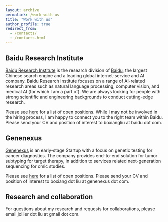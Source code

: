 ```yaml
---
layout: archive
permalink: /work-with-us
title: "Work with us"
author_profile: true
redirect_from: 
  - /contacts/
  - /contacts.html
---
```


Baidu Research Institute
----

[Baidu Research Institute](http://research.baidu.com/) is the research division of [Baidu](http://www.baidu.com/), the largest Chinese search engine and a leading global internet-service and AI company. Baidu Research Institute focuses on a range of AI-related research areas such as natural language processing, computer vision, and medical AI (for which I am a part of). We are always looking for people with strong scientific and engineering backgrounds to conduct cutting-edge research.

Please see [here](http://usa.baidu.com/careers/) for a list of open positions. While I may not be involved in the hiring process, I am happy to connect you to the right team within Baidu. Please send your CV and position of interest to boxiangliu at baidu dot com.  


Genenexus
----

[Genenexus](http://www.genenexus.com/) is an early-stage Startup with a focus on genetic testing for cancer diagnostics. The company provides end-to-end solution for tumor subtyping for target therapy, in addition to services related next-generation sequencing for omic studies. 

Please see [here](http://www.genenexus.com/recruit.html) for a list of open positions. Please send your CV and position of interest to boxiang dot liu at genenexus dot com.


Research and collaboration 
---- 

For questions about my research and requests for collaborations, please email jollier dot liu at gmail dot com. 

